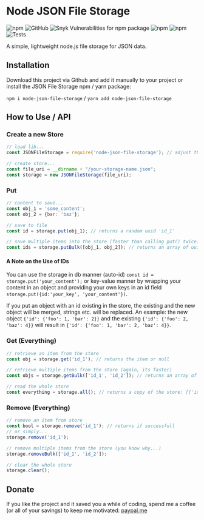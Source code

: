 # Node JSON File Storage
![npm](https://img.shields.io/npm/v/node-json-file-storage)
![GitHub](https://img.shields.io/github/license/henrik-detjen/node-json-file-storage)
![Snyk Vulnerabilities for npm package](https://img.shields.io/snyk/vulnerabilities/npm/node-json-file-storage)
![npm](https://img.shields.io/npm/dt/node-json-file-storage)
![npm](https://img.shields.io/npm/dw/node-json-file-storage)
![Tests](https://github.com/henrik-detjen/node-json-file-storage/workflows/Node.js%20CI/badge.svg)

A simple, lightweight node.js file storage for JSON data.

## Installation
Download this project via Github and add it manually to your project 
or install the JSON File Storage npm / yarn package: 

``npm i node-json-file-storage`` / 
``yarn add node-json-file-storage``

## How to Use / API
### Create a new Store
```javascript
// load lib...
const JSONFileStorage = require('node-json-file-storage'); // adjust the require path, if not installed via npm/yarn

// create store...
const file_uri = __dirname + "/your-storage-name.json";
const storage = new JSONFileStorage(file_uri);
```

### Put
```javascript
// content to save...
const obj_1 = 'some_content';
const obj_2 = {bar: 'baz'};

// save to file 
const id = storage.put(obj_1); // returns a random uuid 'id_1'

// save multiple items into the store (faster than calling put() twice)
const ids = storage.putBulk([obj_1, obj_2]); // returns an array of uuids: ['id_1', 'id_2']
```     

#### A Note on the Use of IDs
You can use the storage in db manner (auto-id) ``const id = storage.put('your_content');`` or key-value manner by wrapping your content in an object and providing your own keys in an id field ``storage.put({id:'your_key', 'your_content'})``.

If you put an object with an id existing in the store, the existing and the new object will be merged, strings etc. will be replaced.
An example: the new object ``{'id': {'foo': 1, 'bar': 2}}`` and the existing ``{'id': {'foo': 2, 'baz': 4}}`` will result in ``{'id': {'foo': 1, 'bar': 2, 'baz': 4}}``.


### Get (Everything)
```javascript
// retrieve an item from the store
const obj = storage.get('id_1'); // returns the item or null

// retrieve multiple items from the store (again, its faster)
const objs = storage.getBulk(['id_1', 'id_2']); // returns an array of items found: ['some_content', {bar: 'baz'}]

// read the whole store
const everything = storage.all(); // returns a copy of the store: [{'id_1': 'some_content'}, 'id_2': {bar: 'baz'}}]
```

### Remove (Everything)
```javascript
// remove an item from store
const bool = storage.remove('id_1'); // returns if successfull
// or simply...
storage.remove('id_1');

// remove multiple items from the store (you know why...)
storage.removeBulk(['id_1', 'id_2']);

// clear the whole store
storage.clear();
```

## Donate
If you like the project and it saved you a while of coding, spend me a coffee (or all of your savings) to keep me motivated: [paypal.me](https://paypal.me/detjen)
